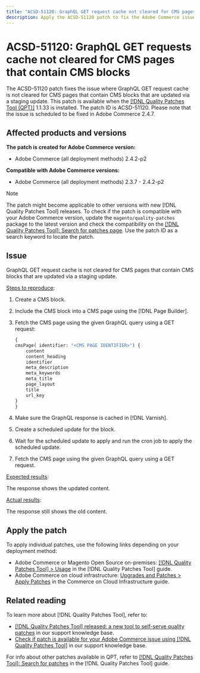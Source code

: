 ```yaml
---
title: "ACSD-51120: GraphQL GET request cache not cleared for CMS pages that contain CMS blocks"
description: Apply the ACSD-51120 patch to fix the Adobe Commerce issue where GraphQL GET request cache is not cleared for CMS pages that contain CMS blocks. 
---
```


# ACSD-51120: GraphQL GET requests cache not cleared for CMS pages that contain CMS blocks

The ACSD-51120 patch fixes the issue where GraphQL GET request cache is not cleared for CMS pages that contain CMS blocks that are updated via a staging update. This patch is available when the [[!DNL Quality Patches Tool (QPT)]](/help/announcements/adobe-commerce-announcements/magento-quality-patches-released-new-tool-to-self-serve-quality-patches.md) 1.1.33 is installed. The patch ID is ACSD-51120. Please note that the issue is scheduled to be fixed in Adobe Commerce 2.4.7. 

## Affected products and versions

**The patch is created for Adobe Commerce version:**

* Adobe Commerce (all deployment methods) 2.4.2-p2

**Compatible with Adobe Commerce versions:**

* Adobe Commerce (all deployment methods)  2.3.7 - 2.4.2-p2

>[!NOTE]
>
>The patch might become applicable to other versions with new [!DNL Quality Patches Tool] releases. To check if the patch is compatible with your Adobe Commerce version, update the `magento/quality-patches` package to the latest version and check the compatibility on the [[!DNL Quality Patches Tool]: Search for patches page](https://experienceleague.adobe.com/tools/commerce-quality-patches/index.html). Use the patch ID as a search keyword to locate the patch.

## Issue

GraphQL GET request cache is not cleared for CMS pages that contain CMS blocks that are updated via a staging update.

<u>Steps to reproduce</u>:

1. Create a CMS block.
1. Include the CMS block into a CMS page using the [!DNL Page Builder].
1. Fetch the CMS page using the given GraphQL query using a GET request: 

    ```GraphQL
    {
    cmsPage( identifier: "<CMS PAGE IDENTIFIER>") {
        content
        content_heading
        identifier
        meta_description
        meta_keywords
        meta_title
        page_layout
        title
        url_key
    }
    }
    ```

1. Make sure the GraphQL response is cached in [!DNL Varnish].
1. Create a scheduled update for the block.
1. Wait for the scheduled update to apply and run the cron job to apply the scheduled update.
1. Fetch the CMS page using the given GraphQL query using a GET request.

<u>Expected results</u>:

The response shows the updated content.

<u>Actual results</u>:

The response still shows the old content.

## Apply the patch

To apply individual patches, use the following links depending on your deployment method:

* Adobe Commerce or Magento Open Source on-premises: [[!DNL Quality Patches Tool] > Usage](https://experienceleague.adobe.com/docs/commerce-operations/tools/quality-patches-tool/usage.html) in the [!DNL Quality Patches Tool] guide.
* Adobe Commerce on cloud infrastructure: [Upgrades and Patches > Apply Patches](https://experienceleague.adobe.com/docs/commerce-cloud-service/user-guide/develop/upgrade/apply-patches.html) in the Commerce on Cloud Infrastructure guide.


## Related reading

To learn more about [!DNL Quality Patches Tool], refer to:

* [[!DNL Quality Patches Tool] released: a new tool to self-serve quality patches](/help/announcements/adobe-commerce-announcements/magento-quality-patches-released-new-tool-to-self-serve-quality-patches.md) in our support knowledge base.
* [Check if patch is available for your Adobe Commerce issue using [!DNL Quality Patches Tool]](/help/support-tools/patches-available-in-qpt-tool/check-patch-for-magento-issue-with-magento-quality-patches.md) in our support knowledge base.

For info about other patches available in QPT, refer to [[!DNL Quality Patches Tool]: Search for patches](https://experienceleague.adobe.com/tools/commerce-quality-patches/index.html) in the [!DNL Quality Patches Tool] guide.

